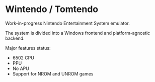 # Wintendo / Tomtendo

Work-in-progress Nintendo Entertainment System emulator.

The system is divided into a Windows frontend and platform-agnostic backend.

Major features status:
+ 6502 CPU 
+ PPU
+ No APU
+ Support for NROM and UNROM games
